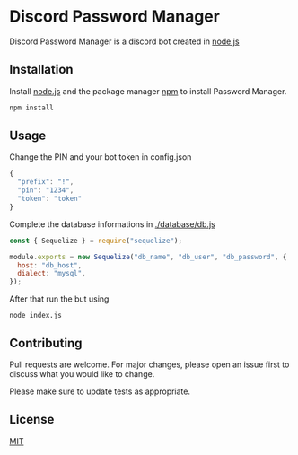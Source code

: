 # Discord Password Manager

Discord Password Manager is a discord bot created in [node.js](https://nodejs.org/en/)

## Installation

Install [node.js](https://nodejs.org/en/) and the package manager [npm](https://www.npmjs.com//) to install Password Manager.

```bash
npm install
```

## Usage
Change the PIN and your bot token in config.json
```javascript
{
  "prefix": "!",
  "pin": "1234",
  "token": "token"
}
```
Complete the database informations in [./database/db.js](https://github.com/Emsa001/Discord-PasswordManager/blob/main/database/db.js)
```javascript
const { Sequelize } = require("sequelize");

module.exports = new Sequelize("db_name", "db_user", "db_password", {
  host: "db_host",
  dialect: "mysql",
});
```
After that run the but using
```
node index.js
```

## Contributing
Pull requests are welcome. For major changes, please open an issue first to discuss what you would like to change.

Please make sure to update tests as appropriate.

## License
[MIT](https://choosealicense.com/licenses/mit/)
